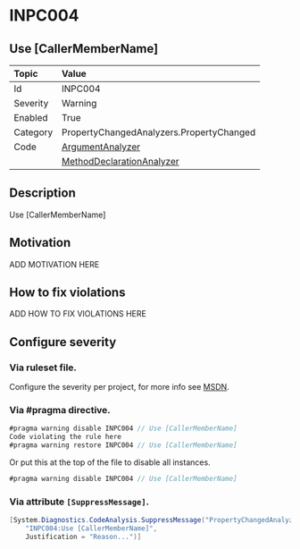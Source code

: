 # INPC004
## Use [CallerMemberName]

| Topic    | Value
| :--      | :--
| Id       | INPC004
| Severity | Warning
| Enabled  | True
| Category | PropertyChangedAnalyzers.PropertyChanged
| Code     | [ArgumentAnalyzer](https://github.com/DotNetAnalyzers/PropertyChangedAnalyzers/blob/master/PropertyChangedAnalyzers/Analyzers/ArgumentAnalyzer.cs)
|          | [MethodDeclarationAnalyzer](https://github.com/DotNetAnalyzers/PropertyChangedAnalyzers/blob/master/PropertyChangedAnalyzers/Analyzers/MethodDeclarationAnalyzer.cs)

## Description

Use [CallerMemberName]

## Motivation

ADD MOTIVATION HERE

## How to fix violations

ADD HOW TO FIX VIOLATIONS HERE

<!-- start generated config severity -->
## Configure severity

### Via ruleset file.

Configure the severity per project, for more info see [MSDN](https://msdn.microsoft.com/en-us/library/dd264949.aspx).

### Via #pragma directive.
```C#
#pragma warning disable INPC004 // Use [CallerMemberName]
Code violating the rule here
#pragma warning restore INPC004 // Use [CallerMemberName]
```

Or put this at the top of the file to disable all instances.
```C#
#pragma warning disable INPC004 // Use [CallerMemberName]
```

### Via attribute `[SuppressMessage]`.

```C#
[System.Diagnostics.CodeAnalysis.SuppressMessage("PropertyChangedAnalyzers.PropertyChanged", 
    "INPC004:Use [CallerMemberName]", 
    Justification = "Reason...")]
```
<!-- end generated config severity -->